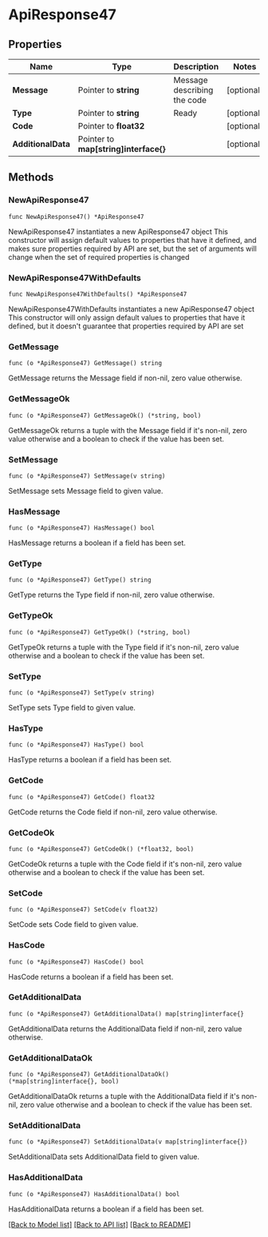 # ApiResponse47

## Properties

Name | Type | Description | Notes
------------ | ------------- | ------------- | -------------
**Message** | Pointer to **string** | Message describing the code | [optional] 
**Type** | Pointer to **string** | Ready | [optional] 
**Code** | Pointer to **float32** |  | [optional] 
**AdditionalData** | Pointer to **map[string]interface{}** |  | [optional] 

## Methods

### NewApiResponse47

`func NewApiResponse47() *ApiResponse47`

NewApiResponse47 instantiates a new ApiResponse47 object
This constructor will assign default values to properties that have it defined,
and makes sure properties required by API are set, but the set of arguments
will change when the set of required properties is changed

### NewApiResponse47WithDefaults

`func NewApiResponse47WithDefaults() *ApiResponse47`

NewApiResponse47WithDefaults instantiates a new ApiResponse47 object
This constructor will only assign default values to properties that have it defined,
but it doesn't guarantee that properties required by API are set

### GetMessage

`func (o *ApiResponse47) GetMessage() string`

GetMessage returns the Message field if non-nil, zero value otherwise.

### GetMessageOk

`func (o *ApiResponse47) GetMessageOk() (*string, bool)`

GetMessageOk returns a tuple with the Message field if it's non-nil, zero value otherwise
and a boolean to check if the value has been set.

### SetMessage

`func (o *ApiResponse47) SetMessage(v string)`

SetMessage sets Message field to given value.

### HasMessage

`func (o *ApiResponse47) HasMessage() bool`

HasMessage returns a boolean if a field has been set.

### GetType

`func (o *ApiResponse47) GetType() string`

GetType returns the Type field if non-nil, zero value otherwise.

### GetTypeOk

`func (o *ApiResponse47) GetTypeOk() (*string, bool)`

GetTypeOk returns a tuple with the Type field if it's non-nil, zero value otherwise
and a boolean to check if the value has been set.

### SetType

`func (o *ApiResponse47) SetType(v string)`

SetType sets Type field to given value.

### HasType

`func (o *ApiResponse47) HasType() bool`

HasType returns a boolean if a field has been set.

### GetCode

`func (o *ApiResponse47) GetCode() float32`

GetCode returns the Code field if non-nil, zero value otherwise.

### GetCodeOk

`func (o *ApiResponse47) GetCodeOk() (*float32, bool)`

GetCodeOk returns a tuple with the Code field if it's non-nil, zero value otherwise
and a boolean to check if the value has been set.

### SetCode

`func (o *ApiResponse47) SetCode(v float32)`

SetCode sets Code field to given value.

### HasCode

`func (o *ApiResponse47) HasCode() bool`

HasCode returns a boolean if a field has been set.

### GetAdditionalData

`func (o *ApiResponse47) GetAdditionalData() map[string]interface{}`

GetAdditionalData returns the AdditionalData field if non-nil, zero value otherwise.

### GetAdditionalDataOk

`func (o *ApiResponse47) GetAdditionalDataOk() (*map[string]interface{}, bool)`

GetAdditionalDataOk returns a tuple with the AdditionalData field if it's non-nil, zero value otherwise
and a boolean to check if the value has been set.

### SetAdditionalData

`func (o *ApiResponse47) SetAdditionalData(v map[string]interface{})`

SetAdditionalData sets AdditionalData field to given value.

### HasAdditionalData

`func (o *ApiResponse47) HasAdditionalData() bool`

HasAdditionalData returns a boolean if a field has been set.


[[Back to Model list]](../README.md#documentation-for-models) [[Back to API list]](../README.md#documentation-for-api-endpoints) [[Back to README]](../README.md)


